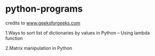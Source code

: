 # python-programs

credits to www.geeksforgeeks.com


1.Ways to sort list of dictionaries by values in Python – Using lambda function

2.Matrix manipulation in Python
